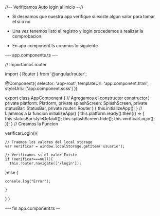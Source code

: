 //-- Verificamos Auto login al inicio --//

* Si deseamos que nuestra app verifique si existe algun valor para tomar el si  o no

* Una vez tenemos listo el registro y login procedemos a realizar la comprobacion

* En app.component.ts creamos lo siguiente


--- app.components.ts ---

// Importamos router

import { Router } from '@angular/router';



@Component({
  selector: 'app-root',
  templateUrl: 'app.component.html',
  styleUrls: ['app.component.scss']
})

export class AppComponent {
    // Agregamos el constructor
  constructor(
    private platform: Platform,
    private splashScreen: SplashScreen,
    private statusBar: StatusBar,
    private router: Router
  ) {
    this.initializeApp();
  }
// Llammos a la funcion
  initializeApp() {
    this.platform.ready().then(() => {
      this.statusBar.styleDefault();
      this.splashScreen.hide();
      this.verificarLogin();
    });
  }
// Creamos la Funcion 

  verificarLogin(){

    // Traemos los valores del local storage
    var verificar = window.localStorage.getItem('usuario');

    // Verificamos si el valor Existe
    if (verificar===null){
      this.router.navigate(['/login']);
  }else {
  
    console.log("Error");
  
    }
  }
}

--- fin app.component.ts --